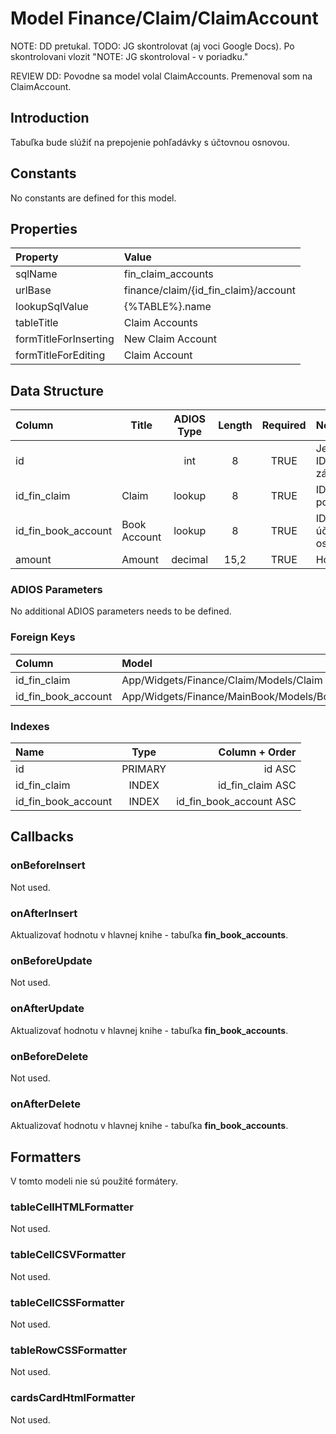 # Model Finance/Claim/ClaimAccount

NOTE: DD pretukal.
TODO: JG skontrolovat (aj voci Google Docs). Po skontrolovani vlozit "NOTE: JG skontroloval - v poriadku."

REVIEW DD: Povodne sa model volal ClaimAccounts. Premenoval som na ClaimAccount.

## Introduction

Tabuľka bude slúžiť na prepojenie pohľadávky s účtovnou osnovou.

## Constants

No constants are defined for this model.

## Properties

| Property              | Value                                |
| :-------------------- | :----------------------------------- |
| sqlName               | fin_claim_accounts                   |
| urlBase               | finance/claim/{id_fin_claim}/account |
| lookupSqlValue        | {%TABLE%}.name                       |
| tableTitle            | Claim Accounts                       |
| formTitleForInserting | New Claim Account                    |
| formTitleForEditing   | Claim Account                        |

## Data Structure

| Column              | Title        | ADIOS Type | Length | Required | Notes                     |
| :------------------ | ------------ | :--------: | :----: | :------: | :------------------------ |
| id                  |              |    int     |   8    |   TRUE   | Jedinečné ID záznamu      |
| id_fin_claim        | Claim        |   lookup   |   8    |   TRUE   | ID pohľadávky             |
| id_fin_book_account | Book Account |   lookup   |   8    |   TRUE   | ID účtu z účtovnej osnovy |
| amount              | Amount       |  decimal   |  15,2  |   TRUE   | Hodnota                   |

### ADIOS Parameters

No additional ADIOS parameters needs to be defined.

### Foreign Keys

| Column              | Model                                           | Relation | OnUpdate | OnDelete |
| :------------------ | :---------------------------------------------- | :------: | -------- | -------- |
| id_fin_claim        | App/Widgets/Finance/Claim/Models/Claim          |   1:N    | Cascade  | Restrict |
| id_fin_book_account | App/Widgets/Finance/MainBook/Models/BookAccount |   1:N    | Cascade  | Restrict |

### Indexes

| Name                |  Type   |          Column + Order |
| :------------------ | :-----: | ----------------------: |
| id                  | PRIMARY |                  id ASC |
| id_fin_claim        |  INDEX  |        id_fin_claim ASC |
| id_fin_book_account |  INDEX  | id_fin_book_account ASC |

## Callbacks

### onBeforeInsert

Not used.

### onAfterInsert

Aktualizovať hodnotu v hlavnej knihe - tabuľka **fin_book_accounts**.

### onBeforeUpdate

Not used.

### onAfterUpdate

Aktualizovať hodnotu v hlavnej knihe - tabuľka **fin_book_accounts**.

### onBeforeDelete

Not used.

### onAfterDelete

Aktualizovať hodnotu v hlavnej knihe - tabuľka **fin_book_accounts**.

## Formatters

V tomto modeli nie sú použité formátery.

### tableCellHTMLFormatter

Not used.

### tableCellCSVFormatter

Not used.

### tableCellCSSFormatter

Not used.

### tableRowCSSFormatter

Not used.

### cardsCardHtmlFormatter

Not used.

